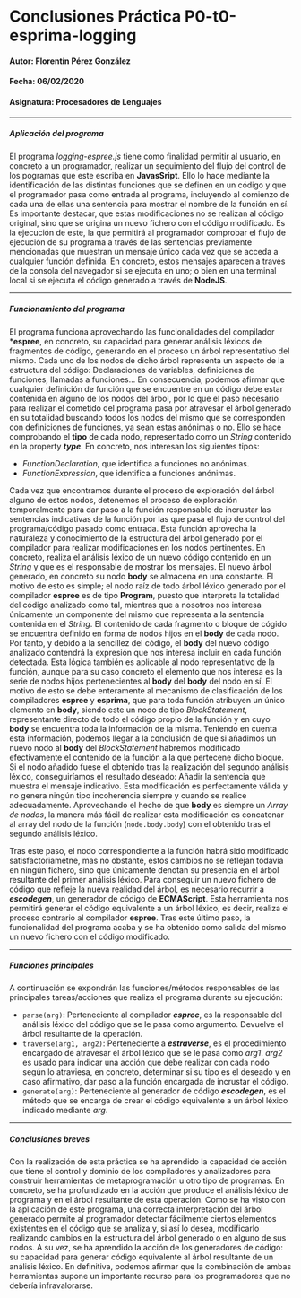# Conclusiones Práctica P0-t0-esprima-logging
#### Autor: Florentín Pérez González
#### Fecha: 06/02/2020
#### Asignatura: Procesadores de Lenguajes

---
##### Aplicación del programa
El programa *logging-espree.js* tiene como finalidad permitir al usuario, en concreto a un programador, realizar un seguimiento
del flujo del control de los pogramas que este escriba en __JavasSript__. Ello lo hace mediante la identificación de las distintas
funciones que se definen en un código y que el programador pasa como entrada al programa, incluyendo al comienzo de cada una de ellas una sentencia para mostrar el nombre de la función en sí. Es importante destacar, que estas modificaciones no se realizan al código original, sino que se origina un nuevo fichero con el código modificado. Es la ejecución de este, la que permitirá al programador comprobar el flujo de ejecución de su programa a través de las sentencias previamente mencionadas que muestran un mensaje único cada vez que se acceda a cualquier función definida. En concreto, estos mensajes aparecen a través de la consola del navegador si se ejecuta en uno; o bien en una terminal local si se ejecuta el código generado a través de __NodeJS__.

---
##### Funcionamiento del programa
El programa funciona aprovechando las funcionalidades del compilador ***espree**, en concreto, su capacidad para generar análisis
léxicos de fragmentos de código, generando en el proceso un árbol representativo del mismo. Cada uno de los nodos de dicho árbol
representa un aspecto de la estructura del código: Declaraciones de variables, definiciones de funciones, llamadas a funciones...
En consecuencia, podemos afirmar que cualquier definición de función que se encuentre en un código debe estar contenida en alguno
de los nodos del árbol, por lo que el paso necesario para realizar el cometido del programa pasa por atravesar el árbol generado
en su totalidad buscando todos los nodos del mismo que se corresponden con definiciones de funciones, ya sean estas anónimas o no.
Ello se hace comprobando el **tipo** de cada nodo, representado como un *String* contenido en la property ***type***. En concreto,
nos interesan los siguientes tipos:

- *FunctionDeclaration*, que identifica a funciones no anónimas.
- *FunctionExpression*, que identifica a funciones anónimas.

Cada vez que encontramos durante el proceso de exploración del árbol alguno de estos nodos, detenemos el proceso de exploración
temporalmente para dar paso a la función responsable de incrustar las sentencias indicativas de la función por las que pasa el flujo
de control del programa/código pasado como entrada. Esta función aprovecha la naturaleza y conocimiento de la estructura del árbol
generado por el compilador para realizar modificaciones en los nodos pertinentes. En concreto, realiza el análisis léxico de un nuevo
código contenido en un *String* y que es el responsable de mostrar los mensajes. El nuevo árbol generado, en concreto su nodo **body**
se almacena en una constante. El motivo de esto es simple; el nodo raíz de todo árbol léxico generado por el compilador **espree**
es de tipo **Program**, puesto que interpreta la totalidad del código analizado como tal, mientras que a nosotros nos interesa
únicamente un componente del mismo que representa a la sentencia contenida en el *String*. El contenido de cada fragmento o bloque
de cógido se encuentra definido en forma de nodos hijos en el **body** de cada nodo. Por tanto, y debido a la sencillez del código, el
**body** del nuevo código analizado contendrá la expresión que nos interesa incluir en cada función detectada. Esta lógica también es
aplicable al nodo representativo de la función, aunque para su caso concreto el elemento que nos interesa es la serie de nodos hijos
pertenecientes al **body** del **body** del nodo en sí. El motivo de esto se debe enteramente al mecanismo de clasificación de los
compiladores **espree** y **esprima**, que para toda función atribuyen un único elemento en **body**, siendo este un nodo de tipo
*BlockStatement*, representante directo de todo el código propio de la función y en cuyo **body** se encuentra toda la información de
la misma. Teniendo en cuenta esta información, podemos llegar a la conclusión de que si añadimos un nuevo nodo al **body** del
*BlockStatement* habremos modificado efectivamente el contenido de la función a la que pertecene dicho bloque. Si el nodo añadido
fuese el obtenido tras la realización del segundo análisis léxico, conseguiríamos el resultado deseado: Añadir la sentencia que
muestra el mensaje indicativo. Esta modificación es perfectamente válida y no genera ningún tipo incoherencia siempre y cuando se
realice adecuadamente. Aprovechando el hecho de que **body** es siempre un *Array de nodos*, la manera más fácil de realizar esta
modificación es concatenar al array del nodo de la función (`node.body.body`) con el obtenido tras el segundo análisis
léxico.

Tras este paso, el nodo correspondiente a la función habrá sido modificado satisfactoriametne, mas no obstante, estos cambios no se
reflejan todavía en ningún fichero, sino que únicamente denotan su presencia en el árbol resultante del primer análisis léxico. Para
conseguir un nuevo fichero de código que refleje la nueva realidad del árbol, es necesario recurrir a ***escodegen***, un generador
de código de **ECMAScript**. Esta herramienta nos permitirá generar el código equivalente a un árbol léxico, es decir, realiza
el proceso contrario al compilador **espree**. Tras este último paso, la funcionalidad del programa acaba y se ha obtenido como salida
del mismo un nuevo fichero con el código modificado.

---
##### Funciones principales
A continuación se expondrán las funciones/métodos responsables de las principales tareas/acciones que realiza el programa durante su
ejecución:

- `parse(arg)`: Perteneciente al compilador ***espree***, es la responsable del análisis léxico del código que se le pasa como argumento. Devuelve el árbol resultante de la operación.
- `traverse(arg1, arg2)`: Perteneciente a ***estraverse***, es el procedimiento encargado de atravesar el árbol léxico que se le pasa como *arg1*. *arg2* es usado para indicar una acción que debe realizar con cada nodo según lo atraviesa, en concreto, determinar si su tipo es el deseado y en caso afirmativo, dar paso a la función encargada de incrustar el código.
- `generate(arg)`: Perteneciente al generador de código ***escodegen***, es el método que se encarga de crear el código equivalente a un árbol léxico indicado mediante *arg*.

---
##### Conclusiones breves
Con la realización de esta práctica se ha aprendido la capacidad de acción que tiene el control y dominio de los compiladores y analizadores para construir herramientas de metaprogramación u otro tipo de programas. En concreto, se ha profundizado en la acción que produce el análisis léxico de programa y en el árbol resultante de esta operación. Como se ha visto con la aplicación de este programa, una correcta interpretación del árbol generado permite al programador detectar fácilmente ciertos elementos existentes en el código que se analiza y, si así lo desea, modificarlo realizando cambios en la estructura del árbol generado o en alguno de sus nodos. A su vez, se ha aprendido la acción de los generadores de código: su capacidad para generar código equivalente al árbol resultante de un análisis léxico. 
En definitiva, podemos afirmar que la combinación de ambas herramientas supone un importante recurso para los programadores que no debería infravalorarse.
